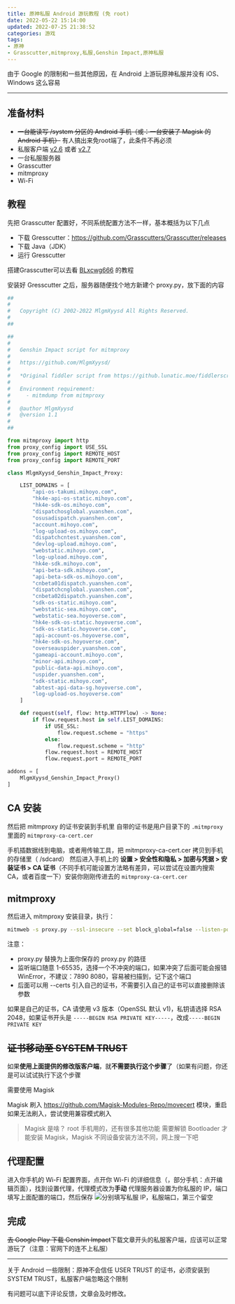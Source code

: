 ```yaml
---
title: 原神私服 Android 游玩教程 (免 root)
date: 2022-05-22 15:14:00
updated: 2022-07-25 21:38:52
categories: 游戏
tags:
- 原神
- Grasscutter,mitmproxy,私服,Genshin Impact,原神私服
---
```

由于 Google 的限制和一些其他原因，在 Android 上游玩原神私服并没有 iOS、Windows 这么容易

---

## 准备材料

- ~~一台能读写 /system 分区的 Android 手机（或：一台安装了 Magisk 的 Android 手机）~~ 有人搞出来免root端了，此条件不再必须
- 私服客户端 [v2.6](https://download.mbrjun.cn/Files/APK/Genshin-Impact-c260.apk) 或者 [v2.7](https://download.mbrjun.cn/Files/APK/genshin-impact-lv0-lspatched.apk)
- 一台私服服务器
- Grasscutter
- mitmproxy
- Wi-Fi

## 教程

先把 Grasscutter 配置好，不同系统配置方法不一样，基本概括为以下几点

- 下载 Gresscutter：https://github.com/Grasscutters/Grasscutter/releases
- 下载 Java（JDK）
- 运行 Gresscutter

搭建Grasscutter可以去看 [BLxcwg666](https://blog.cyznb.eu.org/archives/70/) 的教程

安装好 Gresscutter 之后，服务器随便找个地方新建个 proxy.py，放下面的内容

```python
##
#
#   Copyright (C) 2002-2022 MlgmXyysd All Rights Reserved.
#
##

##
#
#   Genshin Impact script for mitmproxy
#
#   https://github.com/MlgmXyysd/
#
#   *Original fiddler script from https://github.lunatic.moe/fiddlerscript
#
#   Environment requirement:
#     - mitmdump from mitmproxy
#
#   @author MlgmXyysd
#   @version 1.1
#
##

from mitmproxy import http
from proxy_config import USE_SSL
from proxy_config import REMOTE_HOST
from proxy_config import REMOTE_PORT

class MlgmXyysd_Genshin_Impact_Proxy:

    LIST_DOMAINS = [
        "api-os-takumi.mihoyo.com",
        "hk4e-api-os-static.mihoyo.com",
        "hk4e-sdk-os.mihoyo.com",
        "dispatchosglobal.yuanshen.com",
        "osusadispatch.yuanshen.com",
        "account.mihoyo.com",
        "log-upload-os.mihoyo.com",
        "dispatchcntest.yuanshen.com",
        "devlog-upload.mihoyo.com",
        "webstatic.mihoyo.com",
        "log-upload.mihoyo.com",
        "hk4e-sdk.mihoyo.com",
        "api-beta-sdk.mihoyo.com",
        "api-beta-sdk-os.mihoyo.com",
        "cnbeta01dispatch.yuanshen.com",
        "dispatchcnglobal.yuanshen.com",
        "cnbeta02dispatch.yuanshen.com",
        "sdk-os-static.mihoyo.com",
        "webstatic-sea.mihoyo.com",
        "webstatic-sea.hoyoverse.com",
        "hk4e-sdk-os-static.hoyoverse.com",
        "sdk-os-static.hoyoverse.com",
        "api-account-os.hoyoverse.com",
        "hk4e-sdk-os.hoyoverse.com",
        "overseauspider.yuanshen.com",
        "gameapi-account.mihoyo.com",
        "minor-api.mihoyo.com",
        "public-data-api.mihoyo.com",
        "uspider.yuanshen.com",
        "sdk-static.mihoyo.com",
        "abtest-api-data-sg.hoyoverse.com",
        "log-upload-os.hoyoverse.com"
    ]

    def request(self, flow: http.HTTPFlow) -> None:
        if flow.request.host in self.LIST_DOMAINS:
            if USE_SSL:
                flow.request.scheme = "https"
            else:
                flow.request.scheme = "http"
            flow.request.host = REMOTE_HOST
            flow.request.port = REMOTE_PORT

addons = [
	MlgmXyysd_Genshin_Impact_Proxy()
]
```

## CA 安装

然后把 mitmproxy 的证书安装到手机里
自带的证书是用户目录下的 ``.mitmproxy`` 里面的 ``mitmproxy-ca-cert.cer``

手机插数据线到电脑，或者用传输工具，把 mitmproxy-ca-cert.cer 拷贝到手机的存储里（ /sdcard）
然后进入手机上的 **设置 > 安全性和隐私 > 加密与凭据 > 安装证书 > CA 证书**（不同手机可能设置方法略有差异，可以尝试在设置内搜索 CA，或者百度一下）安装你刚刚传进去的 ``mitmproxy-ca-cert.cer``

## mitmproxy

然后进入 mitmproxy 安装目录，执行：

```bash
mitmweb -s proxy.py --ssl-insecure --set block_global=false --listen-port 1145 --certs "Genshin Impact.pem"
```

注意：

- proxy.py 替换为上面你保存的 proxy.py 的路径
- 监听端口随意 1-65535，选择一个不冲突的端口，如果冲突了后面可能会报错 WinError，不建议：7890 8080，容易被扫描到，记下这个端口
- 后面可以用 --certs 引入自己的证书，不需要引入自己的证书可以直接删除该参数

如果是自己的证书，CA 请使用 v3 版本（OpenSSL 默认 v1)，私钥请选择 RSA 2048，如果证书开头是 ``-----BEGIN RSA PRIVATE KEY-----``，改成``-----BEGIN PRIVATE KEY``

## ~~证书移动至 SYSTEM TRUST~~

如果**使用上面提供的修改版客户端**，就**不需要执行这个步骤**了（如果有问题，你还是可以试试执行下这个步骤

需要使用 Magisk

Magisk 刷入 https://github.com/Magisk-Modules-Repo/movecert 模块，重启
如果无法刷入，尝试使用兼容模式刷入

> Magisk 是啥？
> root 手机用的，还有很多其他功能
> 需要解锁 Bootloader 才能安装 Magisk，Magisk 不同设备安装方法不同，网上搜一下吧

## 代理配置

进入你手机的 Wi-Fi 配置界面，点开你 Wi-Fi 的详细信息（，部分手机：点开编辑页面），找到设置代理，代理模式改为**手动**
代理服务器设置为你私服的 IP，端口填写上面配置的端口，然后保存
![ 分别填写私服 IP，私服端口，第三个留空 ](https://cos.mbrjun.cn/IMGS/2022/05/29/eu.png)

## 完成

~~去 Google Play 下载 Genshin Impact~~下载文章开头的私服客户端，应该可以正常游玩了（注意：官网下的连不上私服）

---

关于 Android 一些限制：原神不会信任 USER TRUST 的证书，必须安装到 SYSTEM TRUST，私服客户端忽略这个限制

有问题可以底下评论反馈，文章会及时修改。

